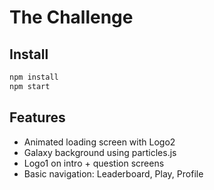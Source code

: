 # The Challenge

## Install

```bash
npm install
npm start
```

## Features

- Animated loading screen with Logo2
- Galaxy background using particles.js
- Logo1 on intro + question screens
- Basic navigation: Leaderboard, Play, Profile
